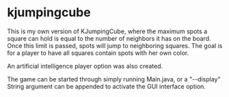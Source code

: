 kjumpingcube
==================

This is my own version of KJumpingCube, where the maximum spots a square can hold is equal to the number of neighbors
it has on the board. Once this limit is passed, spots will jump to neighboring squares. The goal is for a player to have
all squares contain spots with her own color.

 An artificial intelligence player option was also created.

The game can be started through simply running Main.java, or a "--display" String argument can be appended to
activate the GUI interface option.
 
